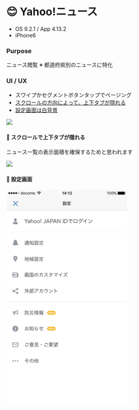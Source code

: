 # 😊 Yahoo!ニュース

* OS 9.2.1 / App 4.13.2
* iPhone6

### Purpose
ニュース閲覧
※ 都道府県別のニュースに特化

### UI / UX  
* スワイプかセグメントボタンタップでページング
* [スクロールの方向によって、上下タブが隠れる](#yahoonews_scroll)
* [設定画面は白背景](#yahoonews_setting)

<img src="https://github.com/mafmoff/100Apps/blob/master/Resources/Images/yahoonews_paging.gif" width="320px">


#### :triangular_flag_on_post: <a name="yahoonews_scroll">スクロールで上下タブが隠れる</a>
ニュース一覧の表示面積を確保するためと思われます

<img src="https://github.com/mafmoff/100Apps/blob/master/Resources/Images/yahoonews_scroll.gif" width="320px">

#### :triangular_flag_on_post: <a name="yahoonews_setting">設定画面</a>


<img src="https://github.com/mafmoff/100Apps/blob/master/Resources/Images/yahoonews_setting.jpg" width="320px">
